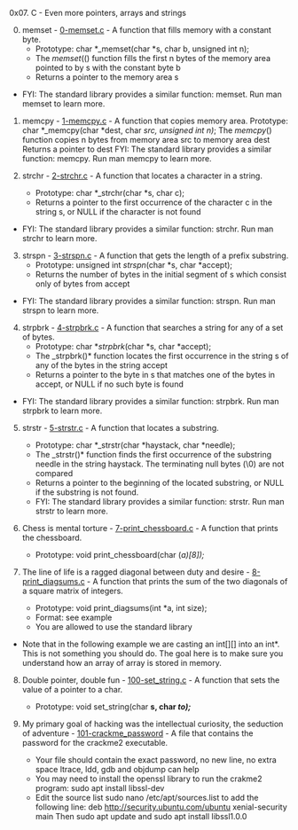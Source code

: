 0x07. C - Even more pointers, arrays and strings

0. memset - [0-memset.c](./0-memset.c) - A function that fills memory with a constant byte.
	* Prototype: char *_memset(char *s, char b, unsigned int n);
	* The _memset_(() function fills the first n bytes of the memory area pointed to by s with the constant byte b
	* Returns a pointer to the memory area s
* FYI: The standard library provides a similar function: memset. Run man memset to learn more.

1. memcpy - [1-memcpy.c](./1-memcpy.c) - A function that copies memory area.
Prototype: char *_memcpy(char *dest, char *src, unsigned int n)*;
The _memcpy_() function copies n bytes from memory area src to memory area dest
Returns a pointer to dest
FYI: The standard library provides a similar function: memcpy. Run man memcpy to learn more.

2. strchr - [2-strchr.c](./2-strchr.c) - A function that locates a character in a string.
	* Prototype: char *_strchr(char *s, char c);
	* Returns a pointer to the first occurrence of the character c in the string s, or NULL if the character is not found
* FYI: The standard library provides a similar function: strchr. Run man strchr to learn more.

3. strspn - [3-strspn.c](./3-strspn.c) - A function that gets the length of a prefix substring.
	* Prototype: unsigned int _strspn_(char *s, char *accept);
	* Returns the number of bytes in the initial segment of s which consist only of bytes from accept
* FYI: The standard library provides a similar function: strspn. Run man strspn to learn more.

4. strpbrk - [4-strpbrk.c](./4-strpbrk.c) - A function that searches a string for any of a set of bytes.
	* Prototype: char *_strpbrk_(char *s, char *accept);
	* The _strpbrk()* function locates the first occurrence in the string s of any of the bytes in the string accept
	* Returns a pointer to the byte in s that matches one of the bytes in accept, or NULL if no such byte is found
* FYI: The standard library provides a similar function: strpbrk. Run man strpbrk to learn more.

5. strstr - [5-strstr.c](./5-strstr.c) - A function that locates a substring.
	* Prototype: char *_strstr(char *haystack, char *needle);
	* The _strstr()* function finds the first occurrence of the substring needle in the string haystack. The terminating null bytes (\0) are not compared
	* Returns a pointer to the beginning of the located substring, or NULL if the substring is not found.
	* FYI: The standard library provides a similar function: strstr. Run man strstr to learn more.

6. Chess is mental torture - [7-print_chessboard.c](./7-print_chessboard.c) - A function that prints the chessboard.
	* Prototype: void print_chessboard(char (*a)[8]);*

7. The line of life is a ragged diagonal between duty and desire - [8-print_diagsums.c](./8-print_diagsums.c) - A function that prints the sum of the two diagonals of a square matrix of integers.
	* Prototype: void print_diagsums(int *a, int size);
	* Format: see example
	* You are allowed to use the standard library
* Note that in the following example we are casting an int[][] into an int*. This is not something you should do. The goal here is to make sure you understand how an array of array is stored in memory.

8. Double pointer, double fun - [100-set_string.c](./100-set_string.c) - A function that sets the value of a pointer to a char.
	* Prototype: void set_string(char **s, char *to);***

9. My primary goal of hacking was the intellectual curiosity, the seduction of adventure - [101-crackme_password](./101-crackme_password) - A file that contains the password for the crackme2 executable.

	* Your file should contain the exact password, no new line, no extra space
ltrace, ldd, gdb and objdump can help
	* You may need to install the openssl library to run the crakme2 program: sudo apt install libssl-dev
	* Edit the source list sudo nano /etc/apt/sources.list to add the following line: deb http://security.ubuntu.com/ubuntu xenial-security main Then sudo apt update and sudo apt install libssl1.0.0 
